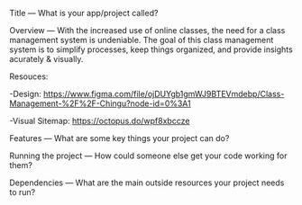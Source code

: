 Title — What is your app/project called?

Overview — With the increased use of online classes, the need for a class management system is undeniable. The goal of this class management system is to simplify processes, keep things organized, and provide insights acurately & visually.

Resouces:

  -Design: https://www.figma.com/file/ojDUYgb1gmWJ9BTEVmdebp/Class-Management-%2F%2F-Chingu?node-id=0%3A1
  
  -Visual Sitemap: https://octopus.do/wpf8xbccze
  
Features — What are some key things your project can do?

Running the project — How could someone else get your code working for them?

Dependencies — What are the main outside resources your project needs to run?
